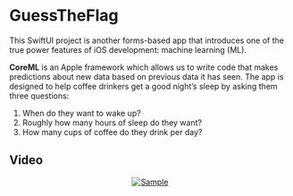 # GuessTheFlag

This SwiftUI project is another forms-based app that introduces one of the true power features of iOS development: machine learning (ML).

**CoreML** is an Apple framework which allows us to write code that makes predictions about new data based on previous data it has seen. The app is designed to help coffee drinkers get a good night’s sleep by asking them three questions:

1. When do they want to wake up?
2. Roughly how many hours of sleep do they want?
3. How many cups of coffee do they drink per day?


## Video

<div align="center">
  <a href="https://youtube.com/shorts/koulBPqU5oo?feature=share"><img src="https://img.youtube.com/vi/koulBPqU5oo/0.jpg" alt="Sample"></a>
</div>


